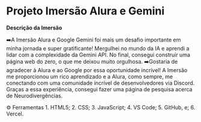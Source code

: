 # Projeto Imersão Alura e Gemini #

**Descrição da Imersão**

:arrow_right:A Imersão Alura e Google Gemini foi mais um desafio importante em minha jornada e super gratificante! Mergulhei no mundo da IA e aprendi a lidar com a complexidade da Gemini API. No final, consegui construir uma página  web do zero, o que me deixou muito orgulhosa.
:arrow_right:Gostaria de agradecer à Alura e ao Google por essa oportunidade incrível! A Imersão me proporcionou um rico aprendizado e a Alura, como sempre, me conectando com uma comunidade incrível de desenvolvedores via Discord. Graças a essa experiência, consegui fazer uma página de pesquisa acerca de Neurodivergências.

:gear: Ferramentas
    1. HTML5;
    2. CSS;
    3. JavaScript;
    4. VS Code;
    5. GitHub, e;
    6. Vercel.

